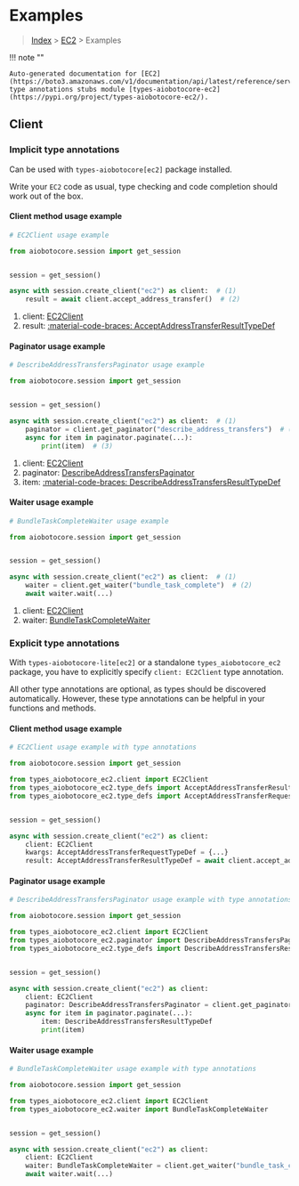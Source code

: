 # Examples

> [Index](../README.md) > [EC2](./README.md) > Examples

!!! note ""

    Auto-generated documentation for [EC2](https://boto3.amazonaws.com/v1/documentation/api/latest/reference/services/ec2.html#ec2)
    type annotations stubs module [types-aiobotocore-ec2](https://pypi.org/project/types-aiobotocore-ec2/).

## Client

### Implicit type annotations

Can be used with `types-aiobotocore[ec2]` package installed.

Write your `EC2` code as usual,
type checking and code completion should work out of the box.



#### Client method usage example

```python
# EC2Client usage example

from aiobotocore.session import get_session


session = get_session()

async with session.create_client("ec2") as client:  # (1)
    result = await client.accept_address_transfer()  # (2)
```

1. client: [EC2Client](./client.md)
2. result: [:material-code-braces: AcceptAddressTransferResultTypeDef](./type_defs.md#acceptaddresstransferresulttypedef)



#### Paginator usage example

```python
# DescribeAddressTransfersPaginator usage example

from aiobotocore.session import get_session


session = get_session()

async with session.create_client("ec2") as client:  # (1)
    paginator = client.get_paginator("describe_address_transfers")  # (2)
    async for item in paginator.paginate(...):
        print(item)  # (3)
```

1. client: [EC2Client](./client.md)
2. paginator: [DescribeAddressTransfersPaginator](./paginators.md#describeaddresstransferspaginator)
3. item: [:material-code-braces: DescribeAddressTransfersResultTypeDef](./type_defs.md#describeaddresstransfersresulttypedef)



#### Waiter usage example

```python
# BundleTaskCompleteWaiter usage example

from aiobotocore.session import get_session


session = get_session()

async with session.create_client("ec2") as client:  # (1)
    waiter = client.get_waiter("bundle_task_complete")  # (2)
    await waiter.wait(...)
```

1. client: [EC2Client](./client.md)
2. waiter: [BundleTaskCompleteWaiter](./waiters.md#bundletaskcompletewaiter)


### Explicit type annotations

With `types-aiobotocore-lite[ec2]`
or a standalone `types_aiobotocore_ec2` package, you have to explicitly specify
`client: EC2Client` type annotation.

All other type annotations are optional, as types should be discovered automatically.
However, these type annotations can be helpful in your functions and methods.


#### Client method usage example

```python
# EC2Client usage example with type annotations

from aiobotocore.session import get_session

from types_aiobotocore_ec2.client import EC2Client
from types_aiobotocore_ec2.type_defs import AcceptAddressTransferResultTypeDef
from types_aiobotocore_ec2.type_defs import AcceptAddressTransferRequestTypeDef


session = get_session()

async with session.create_client("ec2") as client:
    client: EC2Client
    kwargs: AcceptAddressTransferRequestTypeDef = {...}
    result: AcceptAddressTransferResultTypeDef = await client.accept_address_transfer(**kwargs)
```



#### Paginator usage example

```python
# DescribeAddressTransfersPaginator usage example with type annotations

from aiobotocore.session import get_session

from types_aiobotocore_ec2.client import EC2Client
from types_aiobotocore_ec2.paginator import DescribeAddressTransfersPaginator
from types_aiobotocore_ec2.type_defs import DescribeAddressTransfersResultTypeDef


session = get_session()

async with session.create_client("ec2") as client:
    client: EC2Client
    paginator: DescribeAddressTransfersPaginator = client.get_paginator("describe_address_transfers")
    async for item in paginator.paginate(...):
        item: DescribeAddressTransfersResultTypeDef
        print(item)
```



#### Waiter usage example

```python
# BundleTaskCompleteWaiter usage example with type annotations

from aiobotocore.session import get_session

from types_aiobotocore_ec2.client import EC2Client
from types_aiobotocore_ec2.waiter import BundleTaskCompleteWaiter


session = get_session()

async with session.create_client("ec2") as client:
    client: EC2Client
    waiter: BundleTaskCompleteWaiter = client.get_waiter("bundle_task_complete")
    await waiter.wait(...)
```
